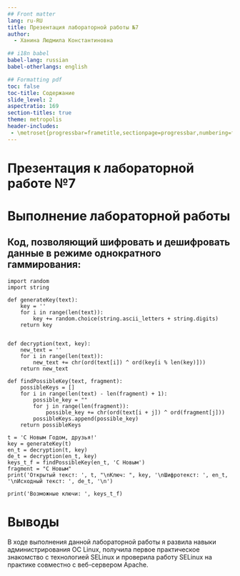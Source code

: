 ```yaml
---
## Front matter
lang: ru-RU
title: Презентация лабораторной работы №7
author:
  - Ханина Людмила Константиновна

## i18n babel
babel-lang: russian
babel-otherlangs: english

## Formatting pdf
toc: false
toc-title: Содержание
slide_level: 2
aspectratio: 169
section-titles: true
theme: metropolis
header-includes:
 - \metroset{progressbar=frametitle,sectionpage=progressbar,numbering=fraction}
---
```


# Презентация к лабораторной работе №7

# Выполнение лабораторной работы

## Код, позволяющий шифровать и дешифровать данные в режиме однократного гаммирования:
```
import random
import string

def generateKey(text):
    key = ''
    for i in range(len(text)):
        key += random.choice(string.ascii_letters + string.digits)
    return key


def decryption(text, key):
    new_text = ''
    for i in range(len(text)):
        new_text += chr(ord(text[i]) ^ ord(key[i % len(key)]))
    return new_text

def findPossibleKey(text, fragment):
    possibleKeys = []
    for i in range(len(text) - len(fragment) + 1):
        possible_key = ""
        for j in range(len(fragment)):
            possible_key += chr(ord(text[i + j]) ^ ord(fragment[j]))
        possibleKeys.append(possible_key)
    return possibleKeys

t = 'С Новым Годом, друзья!'
key = generateKey(t)
en_t = decryption(t, key)
de_t = decryption(en_t, key)
keys_t_f = findPossibleKey(en_t, 'С Новым')
fragment = "С Новым"
print('Открытый текст: ', t, "\nКлюч: ", key, '\nШифротекст: ', en_t, '\nИсходный текст: ', de_t, '\n')

print('Возможные ключи: ', keys_t_f)
```

# Выводы
В ходе выполнения данной лабораторной работы я развила навыки администрирования ОС Linux, получила первое практическое знакомство с технологией SELinux и проверила работу SELinux на практике совместно с веб-сервером Apache.
